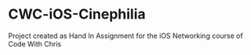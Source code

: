 # CWC-iOS-Cinephilia
Project created as Hand In Assignment for the iOS Networking course of Code With Chris

